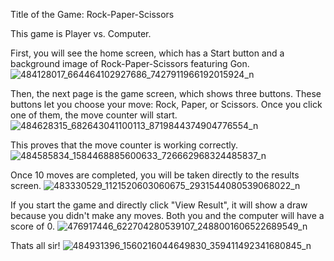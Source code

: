 Title of the Game: Rock-Paper-Scissors

This game is Player vs. Computer.

First, you will see the home screen, which has a Start button and a background image of Rock-Paper-Scissors featuring Gon.
![484128017_664464102927686_7427911966192015924_n](https://github.com/user-attachments/assets/ea9eacc3-51be-41a8-817a-e1c19398005d)

Then, the next page is the game screen, which shows three buttons.
These buttons let you choose your move: Rock, Paper, or Scissors. Once you click one of them, the move counter will start.
![484628315_682643041100113_8719844374904776554_n](https://github.com/user-attachments/assets/e3ab60d9-d7b6-4c65-96d6-f26ad1523bcd)


This proves that the move counter is working correctly.
![484585834_1584468885600633_726662968324485837_n](https://github.com/user-attachments/assets/6d4073c3-a150-43b4-a5da-9fb41a343449)

Once 10 moves are completed, you will be taken directly to the results screen.
![483330529_1121520603060675_2931544080539068022_n](https://github.com/user-attachments/assets/eed6e7c8-d979-45fd-ae0d-42501b2ba14c)

If you start the game and directly click "View Result", it will show a draw because you didn't make any moves. Both you and the computer will have a score of 0.
![476917446_622704280539107_2488001606522689549_n](https://github.com/user-attachments/assets/9b9b7035-0a56-4900-879d-9d24bc82c685)

Thats all sir!
![484931396_1560216044649830_359411492341680845_n](https://github.com/user-attachments/assets/6ceb1e16-2e58-40b0-847c-c67b237f79d8)
